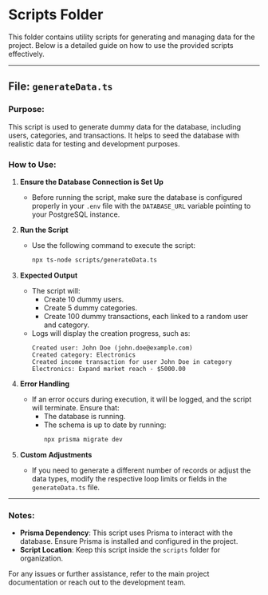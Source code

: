 # Scripts Folder

This folder contains utility scripts for generating and managing data for the project. Below is a detailed guide on how to use the provided scripts effectively.

---

## File: `generateData.ts`

### Purpose:

This script is used to generate dummy data for the database, including users, categories, and transactions. It helps to seed the database with realistic data for testing and development purposes.

### How to Use:

1. **Ensure the Database Connection is Set Up**

    - Before running the script, make sure the database is configured properly in your `.env` file with the `DATABASE_URL` variable pointing to your PostgreSQL instance.

2. **Run the Script**

    - Use the following command to execute the script:
        ```bash
        npx ts-node scripts/generateData.ts
        ```

3. **Expected Output**

    - The script will:
        - Create 10 dummy users.
        - Create 5 dummy categories.
        - Create 100 dummy transactions, each linked to a random user and category.
    - Logs will display the creation progress, such as:
        ```plaintext
        Created user: John Doe (john.doe@example.com)
        Created category: Electronics
        Created income transaction for user John Doe in category Electronics: Expand market reach - $5000.00
        ```

4. **Error Handling**

    - If an error occurs during execution, it will be logged, and the script will terminate. Ensure that:
        - The database is running.
        - The schema is up to date by running:
            ```bash
            npx prisma migrate dev
            ```

5. **Custom Adjustments**
    - If you need to generate a different number of records or adjust the data types, modify the respective loop limits or fields in the `generateData.ts` file.

---

### Notes:

-   **Prisma Dependency**: This script uses Prisma to interact with the database. Ensure Prisma is installed and configured in the project.
-   **Script Location**: Keep this script inside the `scripts` folder for organization.

For any issues or further assistance, refer to the main project documentation or reach out to the development team.
